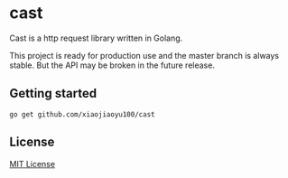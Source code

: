 # cast

Cast is a http request library written in Golang.

This project is ready for production use and the master branch is always stable. But the API may be broken in the future release.

## Getting started

    go get github.com/xiaojiaoyu100/cast
    
## License

[MIT License](LICENSE)


